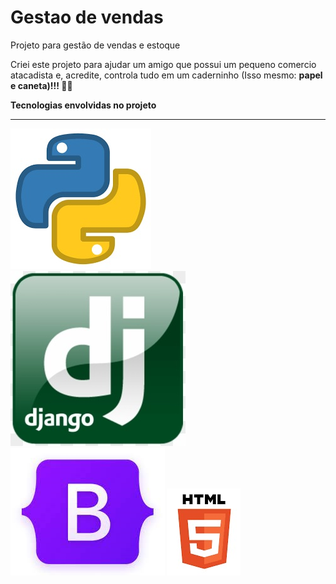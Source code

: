 # Gestao de vendas
 Projeto para gestão de vendas e estoque

Criei este projeto para ajudar um amigo que possui um pequeno comercio atacadista e, acredite, controla tudo em um caderninho (Isso mesmo: <b>papel e caneta<b>)!!! :man_facepalming:

 Tecnologias envolvidas no projeto
 <hr>
 <img src="img/python.jpg">
 <img src="img/django.jpg">
 <img src="img/bootstrap.jpg">
 <img src="img/HTML5.jpg">
